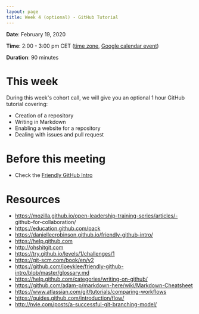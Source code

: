 ```yaml
---
layout: page
title: Week 4 (optional) - GitHub Tutorial
---
```


**Date**: February 19, 2020

**Time**: 2:00 - 3:00 pm CET ([time zone](https://arewemeetingyet.com/Berlin/2020-02-19/14:00/OLS-1%20(Optional)%20Cohort%20Call%20(Week%205)), [Google calendar event](https://calendar.google.com/event?action=TEMPLATE&tmeid=MzEzaWltNDhrcThwZ3ZlOGdyZHAzMGRsNzEgbjNycWh2dWZmMDVvamtsMG9wZnN2aDQ5ZmtAZw&tmsrc=n3rqhvuff05ojkl0opfsvh49fk%40group.calendar.google.com))

**Duration**: 90 minutes


# This week

During this week's cohort call, we will give you an optional 1 hour GitHub tutorial covering:
- Creation of a repository
- Writing in Markdown
- Enabling a website for a repository
- Dealing with issues and pull request

# Before this meeting

- Check the [Friendly GitHub Intro](https://github.com/KirstieJane/friendly-github-intro)

# Resources

- https://mozilla.github.io/open-leadership-training-series/articles/- github-for-collaboration/
- https://education.github.com/pack 
- https://daniellecrobinson.github.io/friendly-github-intro/ 
- https://help.github.com 
- http://ohshitgit.com 
- https://try.github.io/levels/1/challenges/1 
- https://git-scm.com/book/en/v2 
- https://github.com/joeyklee/friendly-github-intro/blob/master/glossary.md
- https://help.github.com/categories/writing-on-github/
- https://github.com/adam-p/markdown-here/wiki/Markdown-Cheatsheet
- https://www.atlassian.com/git/tutorials/comparing-workflows 
- https://guides.github.com/introduction/flow/
- http://nvie.com/posts/a-successful-git-branching-model/
